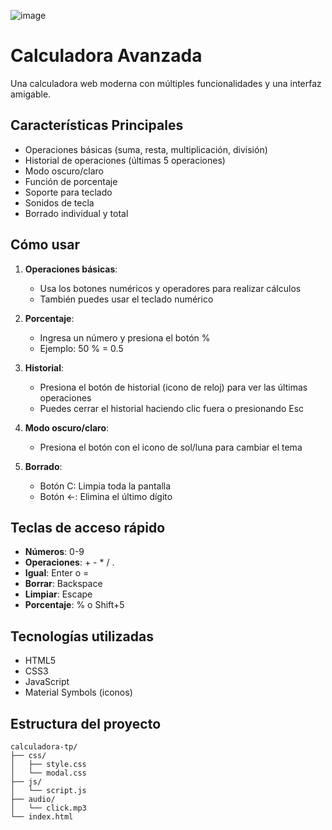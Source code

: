 ![image](https://github.com/user-attachments/assets/aec913db-4e4e-45c0-8dbd-17af7ce57fd1)


# Calculadora Avanzada

Una calculadora web moderna con múltiples funcionalidades y una interfaz amigable.

## Características Principales

- Operaciones básicas (suma, resta, multiplicación, división)
- Historial de operaciones (últimas 5 operaciones)
- Modo oscuro/claro
- Función de porcentaje
- Soporte para teclado
- Sonidos de tecla
- Borrado individual y total

## Cómo usar

1. **Operaciones básicas**:
   - Usa los botones numéricos y operadores para realizar cálculos
   - También puedes usar el teclado numérico

2. **Porcentaje**:
   - Ingresa un número y presiona el botón %
   - Ejemplo: 50 % = 0.5

3. **Historial**:
   - Presiona el botón de historial (icono de reloj) para ver las últimas operaciones
   - Puedes cerrar el historial haciendo clic fuera o presionando Esc

4. **Modo oscuro/claro**:
   - Presiona el botón con el icono de sol/luna para cambiar el tema

5. **Borrado**:
   - Botón C: Limpia toda la pantalla
   - Botón ←: Elimina el último dígito

## Teclas de acceso rápido

- **Números**: 0-9
- **Operaciones**: + - * / .
- **Igual**: Enter o =
- **Borrar**: Backspace
- **Limpiar**: Escape
- **Porcentaje**: % o Shift+5

## Tecnologías utilizadas

- HTML5
- CSS3
- JavaScript
- Material Symbols (iconos)

## Estructura del proyecto

```
calculadora-tp/
├── css/
│   ├── style.css
│   └── modal.css
├── js/
│   └── script.js
├── audio/
│   └── click.mp3
└── index.html
```
